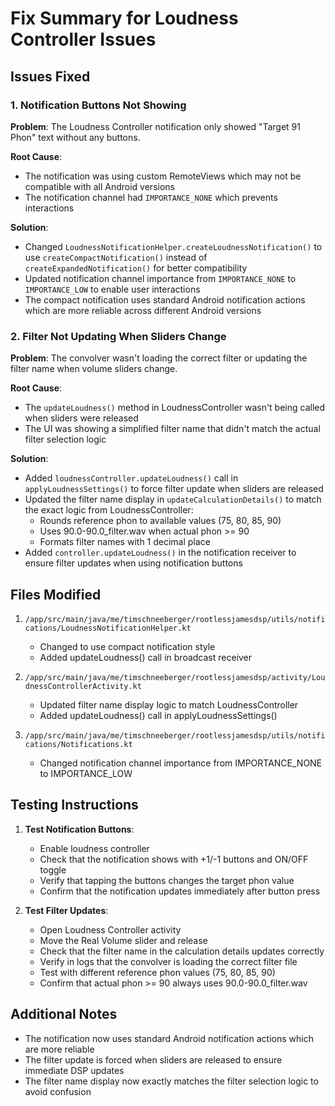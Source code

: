 # Fix Summary for Loudness Controller Issues

## Issues Fixed

### 1. Notification Buttons Not Showing
**Problem**: The Loudness Controller notification only showed "Target 91 Phon" text without any buttons.

**Root Cause**: 
- The notification was using custom RemoteViews which may not be compatible with all Android versions
- The notification channel had `IMPORTANCE_NONE` which prevents interactions

**Solution**:
- Changed `LoudnessNotificationHelper.createLoudnessNotification()` to use `createCompactNotification()` instead of `createExpandedNotification()` for better compatibility
- Updated notification channel importance from `IMPORTANCE_NONE` to `IMPORTANCE_LOW` to enable user interactions
- The compact notification uses standard Android notification actions which are more reliable across different Android versions

### 2. Filter Not Updating When Sliders Change
**Problem**: The convolver wasn't loading the correct filter or updating the filter name when volume sliders change.

**Root Cause**:
- The `updateLoudness()` method in LoudnessController wasn't being called when sliders were released
- The UI was showing a simplified filter name that didn't match the actual filter selection logic

**Solution**:
- Added `loudnessController.updateLoudness()` call in `applyLoudnessSettings()` to force filter update when sliders are released
- Updated the filter name display in `updateCalculationDetails()` to match the exact logic from LoudnessController:
  - Rounds reference phon to available values (75, 80, 85, 90)
  - Uses 90.0-90.0_filter.wav when actual phon >= 90
  - Formats filter names with 1 decimal place
- Added `controller.updateLoudness()` in the notification receiver to ensure filter updates when using notification buttons

## Files Modified

1. `/app/src/main/java/me/timschneeberger/rootlessjamesdsp/utils/notifications/LoudnessNotificationHelper.kt`
   - Changed to use compact notification style
   - Added updateLoudness() call in broadcast receiver

2. `/app/src/main/java/me/timschneeberger/rootlessjamesdsp/activity/LoudnessControllerActivity.kt`
   - Updated filter name display logic to match LoudnessController
   - Added updateLoudness() call in applyLoudnessSettings()

3. `/app/src/main/java/me/timschneeberger/rootlessjamesdsp/utils/notifications/Notifications.kt`
   - Changed notification channel importance from IMPORTANCE_NONE to IMPORTANCE_LOW

## Testing Instructions

1. **Test Notification Buttons**:
   - Enable loudness controller
   - Check that the notification shows with +1/-1 buttons and ON/OFF toggle
   - Verify that tapping the buttons changes the target phon value
   - Confirm that the notification updates immediately after button press

2. **Test Filter Updates**:
   - Open Loudness Controller activity
   - Move the Real Volume slider and release
   - Check that the filter name in the calculation details updates correctly
   - Verify in logs that the convolver is loading the correct filter file
   - Test with different reference phon values (75, 80, 85, 90)
   - Confirm that actual phon >= 90 always uses 90.0-90.0_filter.wav

## Additional Notes

- The notification now uses standard Android notification actions which are more reliable
- The filter update is forced when sliders are released to ensure immediate DSP updates
- The filter name display now exactly matches the filter selection logic to avoid confusion